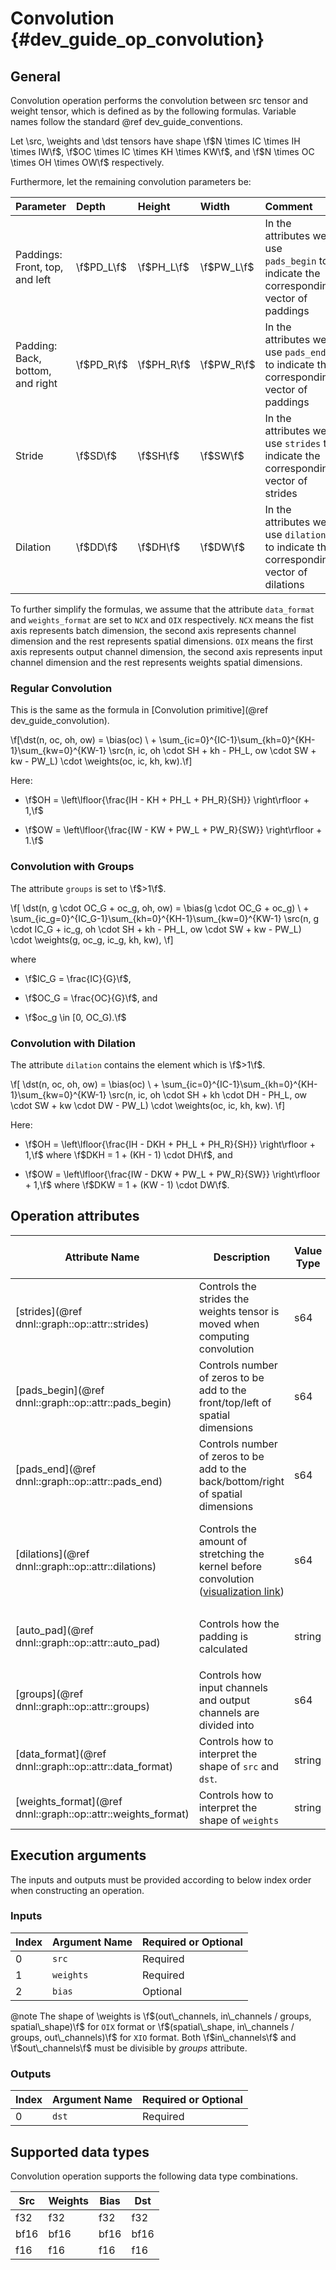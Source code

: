 # Convolution {#dev_guide_op_convolution}

## General

Convolution operation performs the convolution between src tensor and weight
tensor, which is defined as by the following formulas. Variable names follow the
standard @ref dev_guide_conventions.

Let \src, \weights and \dst tensors have shape \f$N \times IC \times IH \times
IW\f$, \f$OC \times IC \times KH \times KW\f$, and \f$N \times OC \times OH
\times OW\f$ respectively.

Furthermore, let the remaining convolution parameters be:

| Parameter | Depth      | Height     | Width      | Comment
| :--| :--        | :--        | :--        |:--
| Paddings: Front, top, and left    | \f$PD_L\f$ | \f$PH_L\f$ | \f$PW_L\f$ | In the attributes we use `pads_begin` to indicate the corresponding vector of paddings |
| Padding: Back, bottom, and right | \f$PD_R\f$ | \f$PH_R\f$ | \f$PW_R\f$ | In the attributes we use `pads_end` to indicate the corresponding vector of paddings  |
| Stride                               | \f$SD\f$   | \f$SH\f$   | \f$SW\f$   | In the attributes we use `strides` to indicate the corresponding vector of strides |
| Dilation                             | \f$DD\f$   | \f$DH\f$   | \f$DW\f$   | In the attributes we use `dilations` to indicate the corresponding vector of dilations|

To further simplify the formulas, we assume that the attribute `data_format` and
`weights_format` are set to `NCX` and `OIX` respectively. `NCX` means the fist
axis represents batch dimension, the second axis represents channel dimension
and the rest represents spatial dimensions. `OIX` means the first axis
represents output channel dimension, the second axis represents input channel
dimension and the rest represents weights spatial dimensions.

### Regular Convolution

This is the same as the formula in
[Convolution primitive](@ref dev_guide_convolution).

\f[\dst(n, oc, oh, ow) =  \bias(oc) \\
    + \sum_{ic=0}^{IC-1}\sum_{kh=0}^{KH-1}\sum_{kw=0}^{KW-1}
        \src(n, ic, oh \cdot SH + kh - PH_L, ow \cdot SW + kw - PW_L)
        \cdot
        \weights(oc, ic, kh, kw).\f]

Here:

- \f$OH = \left\lfloor{\frac{IH - KH + PH_L + PH_R}{SH}} \right\rfloor + 1,\f$

- \f$OW = \left\lfloor{\frac{IW - KW + PW_L + PW_R}{SW}} \right\rfloor + 1.\f$

### Convolution with Groups

The attribute `groups` is set to \f$>1\f$.

\f[
    \dst(n, g \cdot OC_G + oc_g, oh, ow) =
        \bias(g \cdot OC_G + oc_g) \\
        +
        \sum_{ic_g=0}^{IC_G-1}\sum_{kh=0}^{KH-1}\sum_{kw=0}^{KW-1}
            \src(n, g \cdot IC_G + ic_g, oh \cdot SH + kh - PH_L,
                    ow \cdot SW + kw - PW_L)
            \cdot
            \weights(g, oc_g, ic_g, kh, kw),
\f]

where

- \f$IC_G = \frac{IC}{G}\f$,

- \f$OC_G = \frac{OC}{G}\f$, and

- \f$oc_g \in [0, OC_G).\f$

### Convolution with Dilation

The attribute `dilation` contains the element which is \f$>1\f$.

\f[
    \dst(n, oc, oh, ow) =
        \bias(oc) \\
        +
        \sum_{ic=0}^{IC-1}\sum_{kh=0}^{KH-1}\sum_{kw=0}^{KW-1}
            \src(n, ic, oh \cdot SH + kh \cdot DH - PH_L,
                    ow \cdot SW + kw \cdot DW - PW_L)
            \cdot
            \weights(oc, ic, kh, kw).
\f]

Here:

- \f$OH = \left\lfloor{\frac{IH - DKH + PH_L + PH_R}{SH}}
        \right\rfloor + 1,\f$ where \f$DKH = 1 + (KH - 1) \cdot DH\f$, and

- \f$OW = \left\lfloor{\frac{IW - DKW + PW_L + PW_R}{SW}}
        \right\rfloor + 1,\f$ where \f$DKW = 1 + (KW - 1) \cdot DW\f$.

## Operation attributes

Attribute Name | Description | Value Type |Supported Values | Required or Optional
-- | -- | --| --|--
[strides](@ref dnnl::graph::op::attr::strides) | Controls the strides the weights tensor is moved when computing convolution |s64 |A s64 list containing positive values  | Required
[pads_begin](@ref dnnl::graph::op::attr::pads_begin) | Controls number of zeros to be add to the front/top/left of spatial dimensions|s64 | A s64 list containing non-negative values  | Required
[pads_end](@ref dnnl::graph::op::attr::pads_end) | Controls number of zeros to be add to the back/bottom/right of spatial dimensions |s64 |A s64 list containing non-negative values | Required
[dilations](@ref dnnl::graph::op::attr::dilations) | Controls the amount of stretching the kernel before convolution ([visualization link](https://github.com/vdumoulin/conv_arithmetic/blob/master/README.md#dilated-convolution-animations)) | s64| A s64 list containing positive values (>1 means dilated convolution) | Required
[auto_pad](@ref dnnl::graph::op::attr::auto_pad)| Controls how the padding is calculated|string | `none` (default), `same_upper`, `same_lower`, `valid` | Optional
[groups](@ref dnnl::graph::op::attr::groups) | Controls how input channels and output channels are divided into |s64 |A positive s64 value, `1` by default | Optional
[data_format](@ref dnnl::graph::op::attr::data_format) |Controls how to interpret the shape of `src` and `dst`.| string|`NCX`, `NXC` (default) | Optional
[weights_format](@ref dnnl::graph::op::attr::weights_format) |Controls how to interpret the shape of `weights`| string|`OIX`, `XIO` (default) | Optional

## Execution arguments

The inputs and outputs must be provided according to below index order when
constructing an operation.

### Inputs

Index | Argument Name | Required or Optional
-- | -- | --
0|`src` | Required
1|`weights` | Required
2|`bias`|Optional

@note
The shape of \weights is
\f$(out\_channels, in\_channels / groups, spatial\_shape)\f$ for `OIX` format or
\f$(spatial\_shape, in\_channels / groups, out\_channels)\f$ for `XIO` format.
Both \f$in\_channels\f$ and \f$out\_channels\f$ must be divisible by *groups*
attribute.

### Outputs

Index | Argument Name | Required or Optional
-- | -- | --
0|`dst` | Required

## Supported data types

Convolution operation supports the following data type combinations.

Src | Weights | Bias | Dst
--|--|-- | --
f32 | f32 | f32 |f32
bf16 | bf16 | bf16 |bf16
f16 | f16 | f16 |f16
